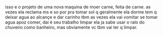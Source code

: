 isso e o projeto de uma nova maquina de moer carne, feita de carne.
as vezes ela reclama ms e so por pra tomar sol q geralmente ela dorme
tem q deixar agua ao alcançe e dar carinho tbm
as vezes ela vai vomitar se tomar agua apoz comer, dai é seu trabalho limpar
ela ja sabe usar o ralo do chuveiro como banheiro, mas obviamente vc tbm vai ter q limpar.
